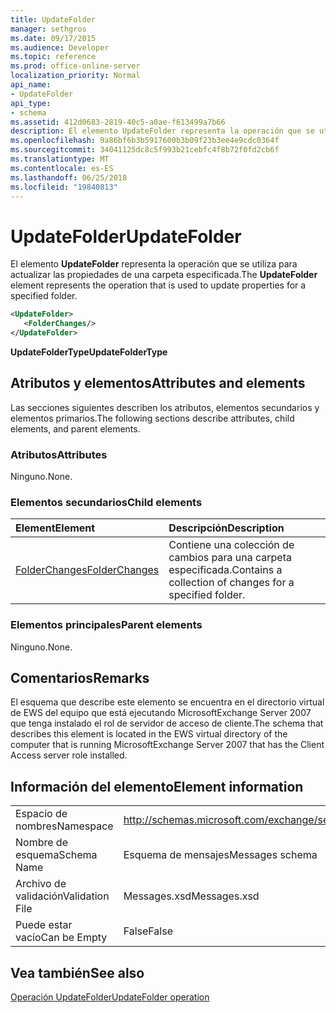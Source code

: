 ```yaml
---
title: UpdateFolder
manager: sethgros
ms.date: 09/17/2015
ms.audience: Developer
ms.topic: reference
ms.prod: office-online-server
localization_priority: Normal
api_name:
- UpdateFolder
api_type:
- schema
ms.assetid: 412d0683-2819-40c5-a0ae-f613499a7b66
description: El elemento UpdateFolder representa la operación que se utiliza para actualizar las propiedades de una carpeta especificada.
ms.openlocfilehash: 9a86bf6b3b5917600b3b09f23b3ee4e9cdc0364f
ms.sourcegitcommit: 34041125dc8c5f993b21cebfc4f8b72f0fd2cb6f
ms.translationtype: MT
ms.contentlocale: es-ES
ms.lasthandoff: 06/25/2018
ms.locfileid: "19840813"
---
```

# <a name="updatefolder"></a><span data-ttu-id="25763-103">UpdateFolder</span><span class="sxs-lookup"><span data-stu-id="25763-103">UpdateFolder</span></span>

<span data-ttu-id="25763-104">El elemento **UpdateFolder** representa la operación que se utiliza para actualizar las propiedades de una carpeta especificada.</span><span class="sxs-lookup"><span data-stu-id="25763-104">The **UpdateFolder** element represents the operation that is used to update properties for a specified folder.</span></span> 
  
```xml
<UpdateFolder>
   <FolderChanges/>
</UpdateFolder>
```

 <span data-ttu-id="25763-105">**UpdateFolderType**</span><span class="sxs-lookup"><span data-stu-id="25763-105">**UpdateFolderType**</span></span>
## <a name="attributes-and-elements"></a><span data-ttu-id="25763-106">Atributos y elementos</span><span class="sxs-lookup"><span data-stu-id="25763-106">Attributes and elements</span></span>

<span data-ttu-id="25763-107">Las secciones siguientes describen los atributos, elementos secundarios y elementos primarios.</span><span class="sxs-lookup"><span data-stu-id="25763-107">The following sections describe attributes, child elements, and parent elements.</span></span>
  
### <a name="attributes"></a><span data-ttu-id="25763-108">Atributos</span><span class="sxs-lookup"><span data-stu-id="25763-108">Attributes</span></span>

<span data-ttu-id="25763-109">Ninguno.</span><span class="sxs-lookup"><span data-stu-id="25763-109">None.</span></span>
  
### <a name="child-elements"></a><span data-ttu-id="25763-110">Elementos secundarios</span><span class="sxs-lookup"><span data-stu-id="25763-110">Child elements</span></span>

|<span data-ttu-id="25763-111">**Element**</span><span class="sxs-lookup"><span data-stu-id="25763-111">**Element**</span></span>|<span data-ttu-id="25763-112">**Descripción**</span><span class="sxs-lookup"><span data-stu-id="25763-112">**Description**</span></span>|
|:-----|:-----|
|[<span data-ttu-id="25763-113">FolderChanges</span><span class="sxs-lookup"><span data-stu-id="25763-113">FolderChanges</span></span>](folderchanges.md) <br/> |<span data-ttu-id="25763-114">Contiene una colección de cambios para una carpeta especificada.</span><span class="sxs-lookup"><span data-stu-id="25763-114">Contains a collection of changes for a specified folder.</span></span>  <br/> |
   
### <a name="parent-elements"></a><span data-ttu-id="25763-115">Elementos principales</span><span class="sxs-lookup"><span data-stu-id="25763-115">Parent elements</span></span>

<span data-ttu-id="25763-116">Ninguno.</span><span class="sxs-lookup"><span data-stu-id="25763-116">None.</span></span>
  
## <a name="remarks"></a><span data-ttu-id="25763-117">Comentarios</span><span class="sxs-lookup"><span data-stu-id="25763-117">Remarks</span></span>

<span data-ttu-id="25763-118">El esquema que describe este elemento se encuentra en el directorio virtual de EWS del equipo que está ejecutando MicrosoftExchange Server 2007 que tenga instalado el rol de servidor de acceso de cliente.</span><span class="sxs-lookup"><span data-stu-id="25763-118">The schema that describes this element is located in the EWS virtual directory of the computer that is running MicrosoftExchange Server 2007 that has the Client Access server role installed.</span></span>
  
## <a name="element-information"></a><span data-ttu-id="25763-119">Información del elemento</span><span class="sxs-lookup"><span data-stu-id="25763-119">Element information</span></span>

|||
|:-----|:-----|
|<span data-ttu-id="25763-120">Espacio de nombres</span><span class="sxs-lookup"><span data-stu-id="25763-120">Namespace</span></span>  <br/> |http://schemas.microsoft.com/exchange/services/2006/messages  <br/> |
|<span data-ttu-id="25763-121">Nombre de esquema</span><span class="sxs-lookup"><span data-stu-id="25763-121">Schema Name</span></span>  <br/> |<span data-ttu-id="25763-122">Esquema de mensajes</span><span class="sxs-lookup"><span data-stu-id="25763-122">Messages schema</span></span>  <br/> |
|<span data-ttu-id="25763-123">Archivo de validación</span><span class="sxs-lookup"><span data-stu-id="25763-123">Validation File</span></span>  <br/> |<span data-ttu-id="25763-124">Messages.xsd</span><span class="sxs-lookup"><span data-stu-id="25763-124">Messages.xsd</span></span>  <br/> |
|<span data-ttu-id="25763-125">Puede estar vacío</span><span class="sxs-lookup"><span data-stu-id="25763-125">Can be Empty</span></span>  <br/> |<span data-ttu-id="25763-126">False</span><span class="sxs-lookup"><span data-stu-id="25763-126">False</span></span>  <br/> |
   
## <a name="see-also"></a><span data-ttu-id="25763-127">Vea también</span><span class="sxs-lookup"><span data-stu-id="25763-127">See also</span></span>



[<span data-ttu-id="25763-128">Operación UpdateFolder</span><span class="sxs-lookup"><span data-stu-id="25763-128">UpdateFolder operation</span></span>](updatefolder-operation.md)

